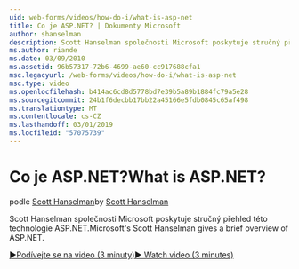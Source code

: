 ```yaml
---
uid: web-forms/videos/how-do-i/what-is-asp-net
title: Co je ASP.NET? | Dokumenty Microsoft
author: shanselman
description: Scott Hanselman společnosti Microsoft poskytuje stručný přehled této technologie ASP.NET.
ms.author: riande
ms.date: 03/09/2010
ms.assetid: 96b57317-72b6-4699-ae60-cc917688cfa1
msc.legacyurl: /web-forms/videos/how-do-i/what-is-asp-net
msc.type: video
ms.openlocfilehash: b414ac6cd8d5778bd7e39b5a89b1884fc79a5e28
ms.sourcegitcommit: 24b1f6decbb17bb22a45166e5fdb0845c65af498
ms.translationtype: MT
ms.contentlocale: cs-CZ
ms.lasthandoff: 03/01/2019
ms.locfileid: "57075739"
---
```

<a name="what-is-aspnet"></a><span data-ttu-id="29517-104">Co je ASP.NET?</span><span class="sxs-lookup"><span data-stu-id="29517-104">What is ASP.NET?</span></span>
====================
<span data-ttu-id="29517-105">podle [Scott Hanselman](https://github.com/shanselman)</span><span class="sxs-lookup"><span data-stu-id="29517-105">by [Scott Hanselman](https://github.com/shanselman)</span></span>

<span data-ttu-id="29517-106">Scott Hanselman společnosti Microsoft poskytuje stručný přehled této technologie ASP.NET.</span><span class="sxs-lookup"><span data-stu-id="29517-106">Microsoft's Scott Hanselman gives a brief overview of ASP.NET.</span></span>

[<span data-ttu-id="29517-107">&#9654;Podívejte se na video (3 minuty)</span><span class="sxs-lookup"><span data-stu-id="29517-107">&#9654; Watch video (3 minutes)</span></span>](https://channel9.msdn.com/Blogs/ASP-NET-Site-Videos/what-is-asp-net)
